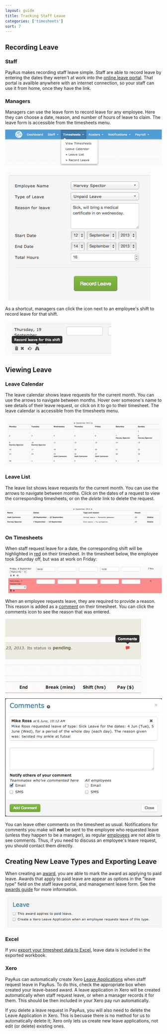 ```yaml
---
layout: guide
title: Tracking Staff Leave
categories: ['timesheets']
sort: 7
---
```


## Recording Leave

### Staff

PayAus makes recording staff leave simple. Staff are able to record leave by entering the dates they weren't at work into the [online leave portal](../../portals/leave). That portal is availble anywhere with an internet connection, so your staff can use it from home, once they have the link.

### Managers

Managers can use the leave form to record leave for any employee. Here they can choose a date, reason, and number of hours of leave to claim. The leave form is accessible from the timesheets menu.

![Leave form on the timesheets menu](/img/timesheets/leave_nav.png)

![Leave form](/img/timesheets/leave_form.png)

As a shortcut, managers can click the icon next to an employee's shift to record leave for that 
shift.

![Recording leave from a shift](/img/timesheets/record_leave_shift.png)

## Viewing Leave

### Leave Calendar

The leave calendar shows leave requests for the current month. You can use the arrows to navigate between months. Hover over someone's name to see details of their leave request, or click on it to go to their timesheet. The leave calendar is accessible from the timesheets menu.

![Leave calendar](/img/timesheets/leave_calendar.png)

### Leave List

The leave list shows leave requests for the current month. You can use the arrows to navigate between months. Click on the dates of a request to view the corresponding timesheets, or on the *delete* link to delete the request.

![Leave list](/img/timesheets/leave_list.png)

### On Timesheets

When staff request leave for a date, the corresponding shift will be highlighted in [red](../colours/) on their timesheet. In the timesheet below, the employee took Saturday off, but was at work on Friday:

![A timesheet with one day of leave requested](/img/timesheets/leave_requested.png)

When an employee requests leave, they are required to provide a reason. This reason is added as a [comment](../../notifications/comments/) on their timesheet. You can click the comments icon to see the reason that was entered.

![A timesheet with a comment](/img/notifications/comments_icon_timesheet.png)

![Leave request comment](/img/notifications/leave_request_comment.png)

You can leave other comments on the timesheet as usual. Notifications for comments you make will **not** be sent to the employee who requested leave (unless they happen to be a manager), as regular [employees](../../staff/team/#roles) are not able to see comments. Thus, if you need to discuss an employee's leave request, you should contact them directly.

## Creating New Leave Types and Exporting Leave

When creating an [award](../../awards), you are able to mark the award as applying to paid leave. Awards that apply to paid leave are appear as options in the "leave type" field on the staff leave portal, and management leave form. See the [awards guide](../../payroll/fields/#leave) for more information.

![Creating a leave based awards](/img/timesheets/leave_award_form.png)

### Excel

If you [export your timesheet data to Excel](../../timesheets/exports/#excel), leave data is included in the exported workbook.

### Xero

PayAus can automatically create Xero [Leave Applications](http://help.xero.com/help/PayrollManageLeave.htm) when staff request leave in PayAus. To do this, check the appropriate box when created your leave-based award. A leave application in Xero will be created automatically when staff request leave, or when a manager records it for them. This should be then included in your Xero pay run automatically.

If you delete a leave request in PayAus, you will also need to delete the Leave Application in Xero. This is becuase there is no method for us to automatically delete it; Xero only lets us create new leave applications, not edit (or delete) existing ones.